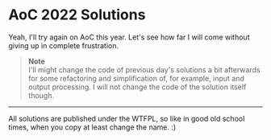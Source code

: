 # AoC 2022 Solutions

Yeah, I'll try again on AoC this year. Let's see how far I will come without giving up in complete frustration.

> **Note**  
> I'll might change the code of previous day's solutions a bit afterwards for some refactoring and simplification of, for example, input and output processing. I will not change the code of the solution itself though.

---

All solutions are published under the WTFPL, so like in good old school times, when you copy at least change the name. :)